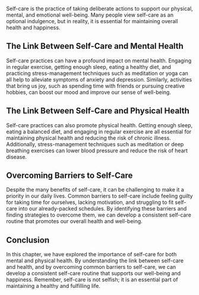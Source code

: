 
Self-care is the practice of taking deliberate actions to support our physical, mental, and emotional well-being. Many people view self-care as an optional indulgence, but in reality, it is essential for maintaining overall health and happiness.

The Link Between Self-Care and Mental Health
--------------------------------------------

Self-care practices can have a profound impact on mental health. Engaging in regular exercise, getting enough sleep, eating a healthy diet, and practicing stress-management techniques such as meditation or yoga can all help to alleviate symptoms of anxiety and depression. Similarly, activities that bring us joy, such as spending time with friends or pursuing creative hobbies, can boost our mood and improve our sense of well-being.

The Link Between Self-Care and Physical Health
----------------------------------------------

Self-care practices can also promote physical health. Getting enough sleep, eating a balanced diet, and engaging in regular exercise are all essential for maintaining physical health and reducing the risk of chronic illness. Additionally, stress-management techniques such as meditation or deep breathing exercises can lower blood pressure and reduce the risk of heart disease.

Overcoming Barriers to Self-Care
--------------------------------

Despite the many benefits of self-care, it can be challenging to make it a priority in our daily lives. Common barriers to self-care include feeling guilty for taking time for ourselves, lacking motivation, and struggling to fit self-care into our already-packed schedules. By identifying these barriers and finding strategies to overcome them, we can develop a consistent self-care routine that promotes our overall health and well-being.

Conclusion
----------

In this chapter, we have explored the importance of self-care for both mental and physical health. By understanding the link between self-care and health, and by overcoming common barriers to self-care, we can develop a consistent self-care routine that supports our well-being and happiness. Remember, self-care is not selfish; it is an essential part of maintaining a healthy and fulfilling life.

